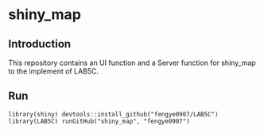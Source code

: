 # shiny_map

## Introduction
This repository contains an UI function and a Server function for shiny_map to the implement of LAB5C.

## Run
``
    library(shiny)
    devtools::install_github("fengye0907/LAB5C")
    library(LAB5C)
    runGitHub("shiny_map", "fengye0907")
``
